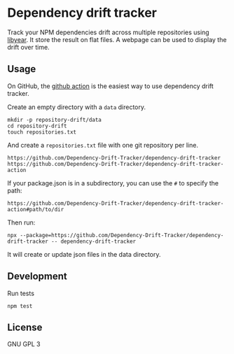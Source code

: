 # Dependency drift tracker

Track your NPM dependencies drift across multiple repositories using [libyear][]. It store the result on flat files. A webpage can be used to display the drift over time.

## Usage

On GitHub, the [github action][action] is the easiest way to use dependency drift tracker.

Create an empty directory with a `data` directory.

    mkdir -p repository-drift/data
    cd repository-drift
    touch repositories.txt

And create a `repositories.txt` file with one git repository per line.

    https://github.com/Dependency-Drift-Tracker/dependency-drift-tracker
    https://github.com/Dependency-Drift-Tracker/dependency-drift-tracker-action

If your package.json is in a subdirectory, you can use the `#` to specify the path:

    https://github.com/Dependency-Drift-Tracker/dependency-drift-tracker-action#path/to/dir

Then run:

    npx --package=https://github.com/Dependency-Drift-Tracker/dependency-drift-tracker -- dependency-drift-tracker

It will create or update json files in the data directory.

## Development

Run tests

    npm test

## License

GNU GPL 3

[libyear]: https://libyear.com/
[action]: https://github.com/Dependency-Drift-Tracker/dependency-drift-tracker-action

